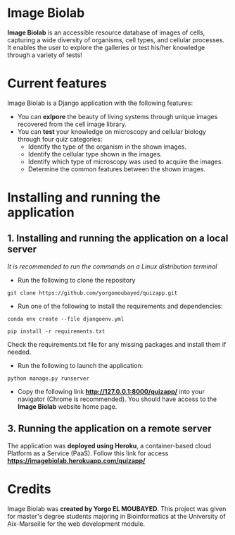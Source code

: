 # Image Biolab
**Image Biolab** is an accessible resource database of images of cells, capturing a wide diversity of organisms, cell types, and cellular processes. It enables the user to explore the galleries or test his/her knowledge through a variety of tests!

# Current features
Image Biolab is a Django application with the following features:
* You can **exlpore** the beauty of living systems through unique images recovered from the cell image library.
* You can **test** your knowledge on microscopy and cellular biology through four quiz categories:
  * Identify the type of the organism in the shown images.
  * Identify the cellular type shown in the images.
  * Identify which type of microscopy was used to acquire the images.
  * Determine the common features between the shown images.

# Installing and running the application

## 1. Installing and running the application on a local server
*It is recommended to run the commands on a Linux distribution terminal*

* Run the following to clone the repository
~~~~
git clone https://github.com/yorgomoubayed/quizapp.git
~~~~

* Run one of the following to install the requirements and dependencies: 
~~~~
conda env create --file djangoenv.yml
~~~~
~~~~
pip install -r requirements.txt
~~~~
Check the requirements.txt file for any missing packages and install them if needed.

* Run the following to launch the application: 
~~~~
python manage.py runserver
~~~~

* Copy the following link **http://127.0.0.1:8000/quizapp/** into your navigator (Chrome is recommended). You should have access to the **Image Biolab** website home page.

## 3. Running the application on a remote server
The application was **deployed using Heroku**, a container-based cloud Platform as a Service (PaaS).
Follow this link for access **https://imagebiolab.herokuapp.com/quizapp/**

# Credits
Image Biolab was **created by Yorgo EL MOUBAYED**. This project was given for master's degree students majoring in Bioinformatics at the University of Aix-Marseille for the web development module.
